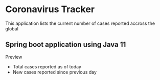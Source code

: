 # Coronavirus Tracker
This application lists the current number of cases reported accross the global

## Spring boot application using Java 11
Preview 
* Total cases reported as of today
* New cases reported since previous day
